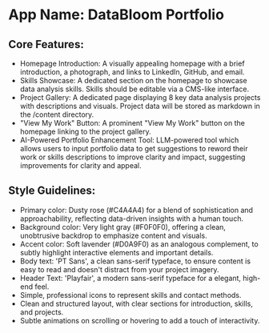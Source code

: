 # **App Name**: DataBloom Portfolio

## Core Features:

- Homepage Introduction: A visually appealing homepage with a brief introduction, a photograph, and links to LinkedIn, GitHub, and email.
- Skills Showcase: A dedicated section on the homepage to showcase data analysis skills.  Skills should be editable via a CMS-like interface.
- Project Gallery: A dedicated page displaying 8 key data analysis projects with descriptions and visuals. Project data will be stored as markdown in the /content directory.
- "View My Work" Button: A prominent "View My Work" button on the homepage linking to the project gallery.
- AI-Powered Portfolio Enhancement Tool: LLM-powered tool which allows users to input portfolio data to get suggestions to reword their work or skills descriptions to improve clarity and impact, suggesting improvements for clarity and appeal.

## Style Guidelines:

- Primary color: Dusty rose (#C4A4A4) for a blend of sophistication and approachability, reflecting data-driven insights with a human touch.
- Background color: Very light gray (#F0F0F0), offering a clean, unobtrusive backdrop to emphasize content and visuals.
- Accent color: Soft lavender (#D0A9F0) as an analogous complement, to subtly highlight interactive elements and important details.
- Body text: 'PT Sans', a clean sans-serif typeface, to ensure content is easy to read and doesn't distract from your project imagery.
- Header Text: 'Playfair', a modern sans-serif typeface for a elegant, high-end feel.
- Simple, professional icons to represent skills and contact methods.
- Clean and structured layout, with clear sections for introduction, skills, and projects.
- Subtle animations on scrolling or hovering to add a touch of interactivity.
